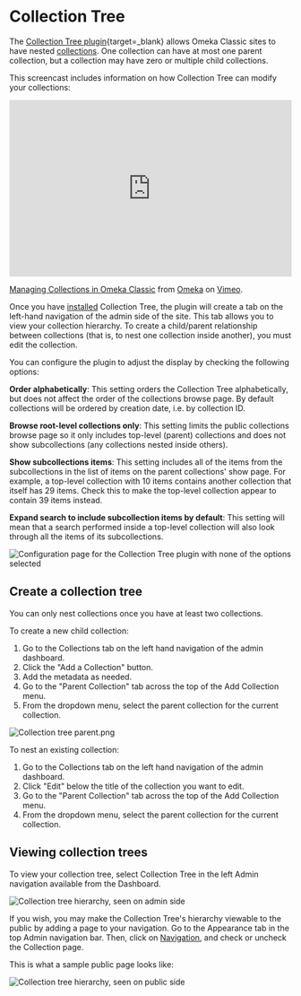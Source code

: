 # Collection Tree

The [Collection Tree plugin](https://omeka.org/classic/plugins/CollectionTree/){target=_blank} allows Omeka Classic sites to have nested [collections](../Content/Collections.md). One collection can have at most one parent collection, but a collection may have zero or multiple child collections. 

This screencast includes information on how Collection Tree can modify your collections:

<div style="padding:62.5% 0 0 0;position:relative;"><iframe src="https://player.vimeo.com/video/194553469?h=015e0c53a1" style="position:absolute;top:0;left:0;width:100%;height:100%;" frameborder="0" allow="autoplay; fullscreen; picture-in-picture" allowfullscreen></iframe></div><script src="https://player.vimeo.com/api/player.js"></script>
<p><a href="https://vimeo.com/194553469">Managing Collections in Omeka Classic</a> from <a href="https://vimeo.com/omeka">Omeka</a> on <a href="https://vimeo.com">Vimeo</a>.</p>

Once you have [installed](../Admin/Adding_and_Managing_Plugins.md) Collection Tree, the plugin will create a tab on the left-hand navigation of the admin side of the site. This tab allows you to view your collection hierarchy. To create a child/parent relationship between collections (that is, to nest one collection inside another), you must edit the collection.

You can configure the plugin to adjust the display by checking the following options:

**Order alphabetically**: This setting orders the Collection Tree alphabetically, but does not affect the order of the collections browse page. By default collections will be ordered by creation date, i.e. by collection ID.

**Browse root-level collections only**: This setting limits the public collections browse page so it only includes top-level (parent) collections and does not show subcollections (any collections nested inside others).

**Show subcollections items**: This setting includes all of the items from the subcollections in the list of items on the parent collections' show page. For example, a top-level collection with 10 items contains another collection that itself has 29 items. Check this to make the top-level collection appear to contain 39 items instead.

**Expand search to include subcollection items by default**: This setting will mean that a search performed inside a top-level collection will also look through all the items of its subcollections.

![Configuration page for the Collection Tree plugin with none of the options selected](../doc_files/plugin_images/collectionTree_config.png)

## Create a collection tree

You can only nest collections once you have at least two collections. 

To create a new child collection:

1. Go to the Collections tab on the left hand navigation of the admin dashboard. 
1. Click the "Add a Collection" button.
1. Add the metadata as needed.
1. Go to the "Parent Collection" tab across the top of the Add Collection menu.
1. From the dropdown menu, select the parent collection for the current collection. 

![Collection tree parent.png](../doc_files/plugin_images/Collection_tree_parent.png)

To nest an existing collection:

1. Go to the Collections tab on the left hand navigation of the admin dashboard. 
1. Click "Edit" below the title of the collection you want to edit.
1. Go to the "Parent Collection" tab across the top of the Add Collection menu.
1. From the dropdown menu, select the parent collection for the current collection. 

## Viewing collection trees

To view your collection tree, select Collection Tree in the left Admin navigation available from the Dashboard.

![Collection tree hierarchy, seen on admin side](../doc_files/plugin_images/collectionTree_view.png)

If you wish, you may make the Collection Tree's hierarchy viewable to the public by adding a page to your navigation. Go to the Appearance tab in the top Admin navigation bar. Then, click on [Navigation](../Admin/Appearance/Navigation.md), and check or uncheck the Collection page. 

This is what a sample public page looks like:

![Collection tree hierarchy, seen on public side](../doc_files/plugin_images/collectionTree_pubview.png)

